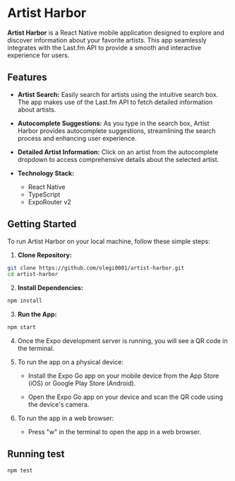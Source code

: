 # Artist Harbor

**Artist Harbor** is a React Native mobile application designed to explore and discover information about your favorite artists. This app seamlessly integrates with the Last.fm API to provide a smooth and interactive experience for users.

## Features

- **Artist Search:** Easily search for artists using the intuitive search box. The app makes use of the Last.fm API to fetch detailed information about artists.

- **Autocomplete Suggestions:** As you type in the search box, Artist Harbor provides autocomplete suggestions, streamlining the search process and enhancing user experience.

- **Detailed Artist Information:** Click on an artist from the autocomplete dropdown to access comprehensive details about the selected artist.

- **Technology Stack:**
  - React Native
  - TypeScript
  - ExpoRouter v2

## Getting Started

To run Artist Harbor on your local machine, follow these simple steps:

1. **Clone Repository:**

```bash
git clone https://github.com/olegi0001/artist-harbor.git
cd artist-harbor
```

2. **Install Dependencies:**

```bash
npm install
```

3. **Run the App:**

```bash
npm start
```

4. Once the Expo development server is running, you will see a QR code in the terminal.

5. To run the app on a physical device:

   - Install the Expo Go app on your mobile device from the App Store (iOS) or Google Play Store (Android).

   - Open the Expo Go app on your device and scan the QR code using the device's camera.

6. To run the app in a web browser:

   - Press "w" in the terminal to open the app in a web browser.

## Running test

```bash
npm test
```
